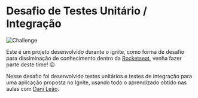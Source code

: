 # Desafio de Testes Unitário / Integração

![Challenge ](https://raw.githubusercontent.com/valdir-alves3000/ignite-corrigindo-o-codigo/main/src/assets/desafio-ignite.jpg)

Este é um projeto desenvolvido durante o ignite, como forma de desafio para dissiminação de conhecimento dentro da [Rocketseat](https://app.rocketseat.com.br/), venha fazer parte deste time! 😉

Nesse desafio foi desenvolvido testes unitários e testes de integração para uma aplicação proposta no Ignite, usando todo o aprendizado obtido nas aulas com [Dani Leão](https://www.youtube.com/watch?v=18Dgf7lb9QA).
